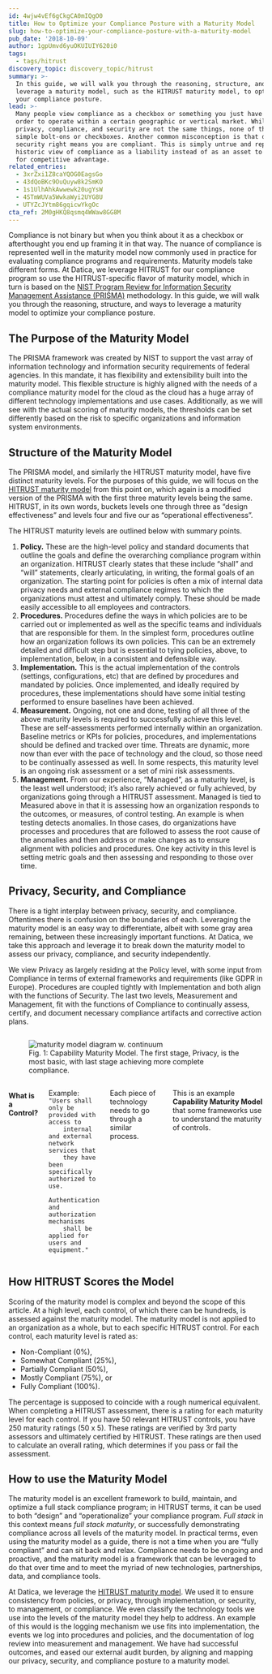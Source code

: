 ```yaml
---
id: 4wjw4vEf6gCkgCA0mIQgO0
title: How to Optimize your Compliance Posture with a Maturity Model
slug: how-to-optimize-your-compliance-posture-with-a-maturity-model
pub_date: '2018-10-09'
author: 1gpUmvd6yuOKUIUIY620i0
tags:
  - tags/hitrust
discovery_topic: discovery_topic/hitrust
summary: >-
  In this guide, we will walk you through the reasoning, structure, and ways to
  leverage a maturity model, such as the HITRUST maturity model, to optimize
  your compliance posture.
lead: >-
  Many people view compliance as a checkbox or something you just have to do in
  order to operate within a certain geographic or vertical market. While
  privacy, compliance, and security are not the same things, none of them are
  simple bolt-ons or checkboxes. Another common misconception is that doing
  security right means you are compliant. This is simply untrue and represents a
  historic view of compliance as a liability instead of as an asset to be used
  for competitive advantage.
related_entries:
  - 3xrZxi1Z8caYQOG0EagsGo
  - 43dQoBKc9OuQuyw8k2SmKO
  - 1s1UlhAhkAwwewk20ugYsW
  - 4STmWUVa5WwkaWyi2UYG8U
  - UTYZcJYtm86gqicwYkgOc
cta_ref: 2M0gHKQ8qsmq4WWaw8GG8M
---
```


Compliance is not binary but when you think about it as a checkbox or afterthought you end up framing it in that way. The nuance of compliance is represented well in the maturity model now commonly used in practice for evaluating compliance programs and requirements. Maturity models take different forms. At Datica, we leverage HITRUST for our compliance program so use the HITRUST-specific flavor of maturity model, which in turn is based on the [NIST Program Review for Information Security Management Assistance (PRISMA)](https://nvlpubs.nist.gov/nistpubs/Legacy/IR/nistir7358.pdf) methodology. In this guide, we will walk you through the reasoning, structure, and ways to leverage a maturity model to optimize your compliance posture.

## The Purpose of the Maturity Model

The PRISMA framework was created by NIST to support the vast array of information technology and information security requirements of federal agencies. In this mandate, it has flexibility and extensibility built into the maturity model. This flexible structure is highly aligned with the needs of a compliance maturity model for the cloud as the cloud has a huge array of different technology implementations and use cases. Additionally, as we will see with the actual scoring of maturity models, the thresholds can be set differently based on the risk to specific organizations and information system environments.

## Structure of the Maturity Model

The PRISMA model, and similarly the HITRUST maturity model, have five distinct maturity levels. For the purposes of this guide, we will focus on the [HITRUST maturity model](https://hitrustalliance.net/documents/csf_rmf_related/RiskAnalysisGuide.pdf) from this point on, which again is a modified version of the PRISMA with the first three maturity levels being the same. HITRUST, in its own words, buckets levels one through three as “design effectiveness” and levels four and five our as “operational effectiveness”.

The HITRUST maturity levels are outlined below with summary points.

1. __Policy.__ These are the high-level policy and standard documents that outline the goals and define the overarching compliance program within an organization. HITRUST clearly states that these include “shall” and “will” statements, clearly articulating, in writing, the formal goals of an organization. The starting point for policies is often a mix of internal data privacy needs and external compliance regimes to which the organizations must attest and ultimately comply.  These should be made easily accessible to all employees and contractors.
2. __Procedures.__ Procedures define the ways in which policies are to be carried out or implemented as well as the specific teams and individuals that are responsible for them. In the simplest form, procedures outline how an organization follows its own policies. This can be an extremely detailed and difficult step but is essential to tying policies, above, to implementation, below, in a consistent and defensible way.
3. __Implementation.__ This is the actual implementation of the controls (settings, configurations, etc) that are defined by procedures and mandated by policies. Once implemented, and ideally required by procedures, these implementations should have some initial testing performed to ensure baselines have been achieved.
4. __Measurement.__ Ongoing, not one and done, testing of all three of the above maturity levels is required to successfully achieve this level. These are self-assessments performed internally within an organization. Baseline metrics or KPIs for policies, procedures, and implementations should be defined and tracked over time. Threats are dynamic, more now than ever with the pace of technology and the cloud, so those need to be continually assessed as well. In some respects, this maturity level is an ongoing risk assessment or a set of mini risk assessments.
5. __Management.__ From our experience, “Managed”, as a maturity level, is the least well understood; it’s also rarely achieved or fully achieved, by organizations going through a HITRUST assessment. Managed is tied to Measured above in that it is assessing how an organization responds to the outcomes, or measures, of control testing. An example is when testing detects anomalies. In those cases, do organizations have processes and procedures that are followed to assess the root cause of the anomalies and then address or make changes as to ensure alignment with policies and procedures. One key activity in this level is setting metric goals and then assessing and responding to those over time.

## Privacy, Security, and Compliance

There is a tight interplay between privacy, security, and compliance. Oftentimes there is confusion on the boundaries of each. Leveraging the maturity model is an easy way to differentiate, albeit with some gray area remaining, between these increasingly important functions. At Datica, we take this approach and leverage it to break down the maturity model to assess our privacy, compliance, and security independently.

We view Privacy as largely residing at the Policy level, with some input from Compliance in terms of external frameworks and requirements (like GDPR in Europe). Procedures are coupled tightly with Implementation and both align with the functions of Security. The last two levels, Measurement and Management, fit with the functions of Compliance to continually assess, certify, and document necessary compliance artifacts and corrective action plans.


<div class="row bg-white collapse pad group align-middle align-justify">
  <div class="columns small-12 medium-6">
    <figure>
      <img class="" alt="maturity model diagram w. continuum" src="//images.ctfassets.net/189dvqdsjh46/4d7HgAMBriyoAOCYm0MGKg/538c5a18f98fa79bfe61a95265d451d4/maturity_model_diagram_w._continuum.png?w=640" />
      <figcaption>Fig. 1: Capability Maturity Model. The first stage, Privacy, is the most basic, with last stage achieving more complete compliance.</figcaption>
    </figure>
  </div>
  <div class="columns small-12 medium-5">
    <h4>What is a Control?</h4>
    <p>Example: <code>"Users shall only be provided with access to
    internal and external network services that
    they have been specifically authorized to use.
    Authentication and authorization mechanisms
    shall be applied for users and equipment."</code></p>
    <p>Each piece of technology needs to go through a similar process.</p>
    <p>This is an example <strong>Capability Maturity Model</strong> that some frameworks use to understand the maturity of controls.</p>
  </div>
</div>

## How HITRUST Scores the Model

Scoring of the maturity model is complex and beyond the scope of this article. At a high level, each control, of which there can be hundreds, is assessed against the maturity model. The maturity model is not applied to an organization as a whole, but to each specific HITRUST control. For each control, each maturity level is rated as: 

* Non-Compliant (0%),
* Somewhat Compliant (25%),
* Partially Compliant (50%),
* Mostly Compliant (75%), or 
* Fully Compliant (100%). 

The percentage is supposed to coincide with a rough numerical equivalent. When completing a HITRUST assessment, there is a rating for each maturity level for each control. If you have 50 relevant HITRUST controls, you have 250 maturity ratings (50 x 5). These ratings are verified by 3rd party assessors and ultimately certified by HITRUST. These ratings are then used to calculate an overall rating, which determines if you pass or fail the assessment.

## How to use the Maturity Model

The maturity model is an excellent framework to build, maintain, and optimize a full stack compliance program; in HITRUST terms, it can be used to both “design” and “operationalize” your compliance program. _Full stack_ in this context means _full stack maturity_, or successfully demonstrating compliance across all levels of the maturity model. In practical terms, even using the maturity model as a guide, there is not a time when you are “fully compliant” and can sit back and relax. Compliance needs to be ongoing and proactive, and the maturity model is a framework that can be leveraged to do that over time and to meet the myriad of new technologies, partnerships, data, and compliance tools.

At Datica, we leverage the [HITRUST maturity model](https://datica.com/compliance/). We used it to ensure consistency from policies, or privacy, through implementation, or security, to management, or compliance. We even classify the technology tools we use into the levels of the maturity model they help to address. An example of this would is the logging mechanism we use fits into implementation, the events we log into procedures and policies, and the documentation of log review into measurement and management. We have had successful outcomes, and eased our external audit burden, by aligning and mapping our privacy, security, and compliance posture to a maturity model.





  